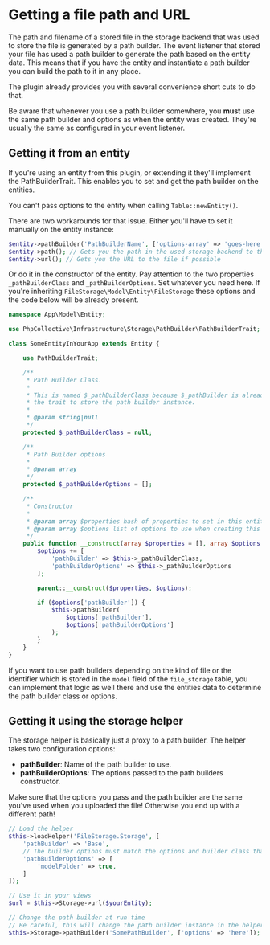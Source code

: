 # Getting a file path and URL

The path and filename of a stored file in the storage backend that was used to store the file is generated by a path builder. The event listener that stored your file has used a path builder to generate the path based on the entity data. This means that if you have the entity and instantiate a path builder you can build the path to it in any place.

The plugin already provides you with several convenience short cuts to do that.

Be aware that whenever you use a path builder somewhere, you **must** use the same path builder and options as when the entity was created. They're usually the same as configured in your event listener.

## Getting it from an entity

If you're using an entity from this plugin, or extending it they'll implement the PathBuilderTrait. This enables you to set and get the path builder on the entities.

You can't pass options to the entity when calling `Table::newEntity()`.

There are two workarounds for that issue. Either you'll have to set it manually on the entity instance:

```php
$entity->pathBuilder('PathBuilderName', ['options-array' => 'goes-here']);
$entity->path(); // Gets you the path in the used storage backend to the file
$entity->url(); // Gets you the URL to the file if possible
```

Or do it in the constructor of the entity. Pay attention to the two properties `_pathBuilderClass` and `_pathBuilderOptions`.
Set whatever you need here. If you're inheriting `FileStorage\Model\Entity\FileStorage` these options and the code below will be already present.

```php
namespace App\Model\Entity;

use PhpCollective\Infrastructure\Storage\PathBuilder\PathBuilderTrait;

class SomeEntityInYourApp extends Entity {

	use PathBuilderTrait;

	/**
	 * Path Builder Class.
	 *
	 * This is named $_pathBuilderClass because $_pathBuilder is already used by
	 * the trait to store the path builder instance.
	 *
	 * @param string|null
	 */
	protected $_pathBuilderClass = null;

	/**
	 * Path Builder options
	 *
	 * @param array
	 */
	protected $_pathBuilderOptions = [];

	/**
	 * Constructor
	 *
	 * @param array $properties hash of properties to set in this entity
	 * @param array $options list of options to use when creating this entity
	 */
	public function __construct(array $properties = [], array $options = []) {
		$options += [
			'pathBuilder' => $this->_pathBuilderClass,
			'pathBuilderOptions' => $this->_pathBuilderOptions
		];

		parent::__construct($properties, $options);

		if ($options['pathBuilder']) {
			$this->pathBuilder(
				$options['pathBuilder'],
				$options['pathBuilderOptions']
			);
		}
	}
}
```

If you want to use path builders depending on the kind of file or the identifier which is stored in the `model` field of the `file_storage` table, you can implement that logic as well there and use the entities data to determine the path builder class or options.

## Getting it using the storage helper

The storage helper is basically just a proxy to a path builder. The helper takes two configuration options:

 * **pathBuilder**: Name of the path builder to use.
 * **pathBuilderOptions**: The options passed to the path builders constructor.

Make sure that the options you pass and the path builder are the same you've used when you uploaded the file! Otherwise you end up with a different path!

```php
// Load the helper
$this->loadHelper('FileStorage.Storage', [
	'pathBuilder' => 'Base',
	// The builder options must match the options and builder class that were used to store the file!
	'pathBuilderOptions' => [
		'modelFolder' => true,
	]
]);

// Use it in your views
$url = $this->Storage->url($yourEntity);

// Change the path builder at run time
// Be careful, this will change the path builder instance in the helper!
$this->Storage->pathBuilder('SomePathBuilder', ['options' => 'here']);
```

